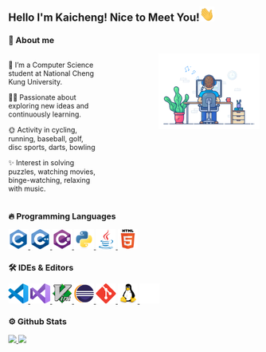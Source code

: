 <!--
**KyntonKCC/KyntonKCC** is a ✨ _special_ ✨ repository because its `README.md` (this file) appears on your GitHub profile.

Here are some ideas to get you started:

- 🔭 I’m currently working on ...
- 🌱 I’m currently learning ...
- 👯 I’m looking to collaborate on ...
- 🤔 I’m looking for help with ...
- 💬 Ask me about ...
- 📫 How to reach me: ...
- 😄 Pronouns: ...
- ⚡ Fun fact: ...
-->

<h2>Hello I'm Kaicheng! Nice to Meet You!<img src="https://github.com/KyntonKCC/KyntonKCC/blob/main/images/wave.gif" width="30px"></h2>

<h3>🚀 About me</h3>

<div>
    <img src="https://github.com/KyntonKCC/KyntonKCC/blob/main/images/dev-working_rounded.gif" width="40%" align="right"/>
</div>

<div style="display: flex; align-items: flex-start;">
    <div style="flex: 1; max-width: 60%;">
        <p>🌱 I’m a Computer Science student at National Cheng Kung University.</p>
        <p>🧑‍💻 Passionate about exploring new ideas and continuously learning.</p>
        <p>🌞 Activity in cycling, running, baseball, golf, disc sports, darts, bowling</p>
        <p>✨ Interest in solving puzzles, watching movies, binge-watching, relaxing with music.</p>
    </div>
</div>

<h3>🔥 Programming Languages</h4>

<div>
    <a href="https://github.com/KyntonKCC"> 
        <img src="https://github.com/KyntonKCC/KyntonKCC/blob/main/images/c-original.svg" alt="c" width="40" height="40"/>
        <img src="https://github.com/KyntonKCC/KyntonKCC/blob/main/images/cplusplus-original.svg" alt="cplusplus" width="40" height="40"/>
        <img src="https://github.com/KyntonKCC/KyntonKCC/blob/main/images/csharp-original.svg" alt="csharp" width="40" height="40"/>
        <img src="https://github.com/KyntonKCC/KyntonKCC/blob/main/images/python-original.svg" alt="python" width="40" height="40"/>
        <img src="https://github.com/KyntonKCC/KyntonKCC/blob/main/images/java-original.svg" alt="java" width="40" height="40"/>
        <img src="https://github.com/KyntonKCC/KyntonKCC/blob/main/images/html5-original-wordmark.svg" alt="html5" width="40" height="40"/>
    </a> 
</div>

<h3>🛠️ IDEs & Editors</h4>

<div>
    <a href="https://github.com/KyntonKCC"> 
        <img src="https://github.com/KyntonKCC/KyntonKCC/blob/main/images/vscode-original.svg" alt="vscode" width="40" height="40"/>
        <img src="https://github.com/KyntonKCC/KyntonKCC/blob/main/images/visual-studio.svg" alt="visual-studio" width="40" height="40"/>
        <img src="https://github.com/KyntonKCC/KyntonKCC/blob/main/images/vim-original.svg" alt="vim" width="40" height="40"/>
        <img src="https://github.com/KyntonKCC/KyntonKCC/blob/main/images/Eclipse-IDE.svg" alt="eclipse" width="40" height="40"/>
        <img src="https://github.com/KyntonKCC/KyntonKCC/blob/main/images/git-scm-icon.svg" alt="git" width="40" height="40"/>
        <img src="https://github.com/KyntonKCC/KyntonKCC/blob/main/images/linux-original.svg" alt="linux" width="40" height="40"/>
        <img src="https://github.com/KyntonKCC/KyntonKCC/blob/main/images/github.svg" alt="GitHub" width="40" height="40"/>
    </a> 
</div>

<h3>⚙️ Github Stats</h3>

<div>
    <a href="https://github.com/KyntonKCC">
        <img src="https://github-readme-stats.vercel.app/api?username=KyntonKCC&rank_icon=github&theme=great-gatsby" width="56.5%"/>
        <img src="https://github-readme-stats.vercel.app/api/top-langs/?username=KyntonKCC&layout=donut&theme=great-gatsby" width="40%"/>
    </a>
</div>
